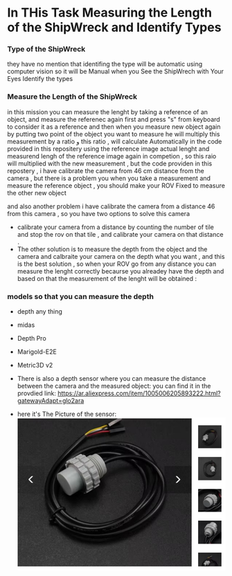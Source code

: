 # In THis Task Measuring the Length of the ShipWreck and Identify Types

### Type of the ShipWreck

they have no mention that identifing the type will be automatic using computer vision so it will be Manual when you See the ShipWrech with Your Eyes Identify the types


### Measure the Length of the ShipWreck

in this mission you can measure the lenght by taking a reference of an object, and measure the referenec again first and press "s" from keyboard to consider it as a reference and then when you measure new object again by putting two point of the object you want to measure he will multiply this measurement by a ratio و this ratio , will calculate Automatically in the code provided in this repositery using the reference image actual lenght and measurend lengh of the reference image again in competion , so this raio will multiplied with the new measurement  , but the code providen in this repostery , i have calibrate the camera from 46 cm distance from the camera , but there is a problem you when you take a measurement and measure the reference object , you should make your ROV Fixed to measure the other new object

and also another problem i have calibrate the camera from a distance 46 from this camera , so you have two options to solve this camera
- calibrate your camera from a distance by counting the number of tile and stop the rov on that tile , and calibrate your camera on that distance .
- The other solution is to measure the depth from the object and the camera and calbraite your camera on the depth what you want , and this is the best solution , so when your ROV go from any distance you can measure the lenght correctly becaurse you alreadey have the depth and based on that the measurement of the lenght will be obtained :

### models so that you can measure the depth
- depth any thing
- midas
- Depth Pro
- Marigold-E2E
- Metric3D v2

- There is also a depth sensor where you can measure the distance between the camera and the measured object:
you can find it in the provdied link:
https://ar.aliexpress.com/item/1005006205893222.html?gatewayAdapt=glo2ara

- here it's The Picture of the sensor:
![ROV Mission](https://github.com/AmiraSayedMohamed/ROV_Competition_Missions/blob/master/ROV_Competition_2025/Pictures%20And%20Videos/depthSensor.jpg)  
